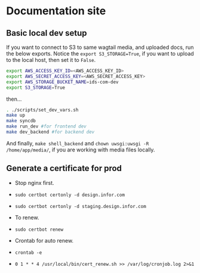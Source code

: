 # Documentation site

## Basic local dev setup

If you want to connect to S3 to same wagtail media, and uploaded docs, run the below exports.  Notice the `export S3_STORAGE=True`, if you want to upload to the local host, then set it to `False`.

```bash
export AWS_ACCESS_KEY_ID=<AWS_ACCESS_KEY_ID>
export AWS_SECRET_ACCESS_KEY=<AWS_SECRET_ACCESS_KEY>
export AWS_STORAGE_BUCKET_NAME=ids-com-dev
export S3_STORAGE=True
```

then...

```bash
. ./scripts/set_dev_vars.sh
make up
make syncdb
make run_dev #for frontend dev
make dev_backend #for backend dev
```

And finally, `make shell_backend` and `chown uwsgi:uwsgi -R /home/app/media/`, if you are working with media files locally.

## Generate a certificate for prod

- Stop nginx first.
- `sudo certbot certonly -d design.infor.com`
- `sudo certbot certonly -d staging.design.infor.com`

- To renew.
- `sudo certbot renew`

- Crontab for auto renew.
- `crontab -e`
- `0 1 * * 4 /usr/local/bin/cert_renew.sh >> /var/log/cronjob.log 2>&1`
